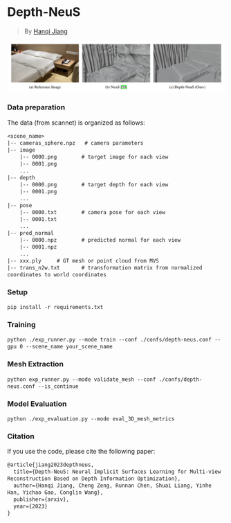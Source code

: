# Depth-NeuS

> By [Hanqi Jiang](https://hq0709.github.io/)

![compare](image/compare.png)


### Data preparation
The data (from scannet) is organized as follows:
```
<scene_name>
|-- cameras_sphere.npz   # camera parameters
|-- image
    |-- 0000.png        # target image for each view
    |-- 0001.png
    ...
|-- depth
    |-- 0000.png        # target depth for each view
    |-- 0001.png
    ...
|-- pose
    |-- 0000.txt        # camera pose for each view
    |-- 0001.txt
    ...
|-- pred_normal
    |-- 0000.npz        # predicted normal for each view
    |-- 0001.npz
    ...
|-- xxx.ply		# GT mesh or point cloud from MVS
|-- trans_n2w.txt       # transformation matrix from normalized coordinates to world coordinates
```


### Setup

```
pip install -r requirements.txt
```

### Training

```
python ./exp_runner.py --mode train --conf ./confs/depth-neus.conf --gpu 0 --scene_name your_scene_name
```

### Mesh Extraction

```
python exp_runner.py --mode validate_mesh --conf ./confs/depth-neus.conf --is_continue
```

### Model Evaluation

```
python ./exp_evaluation.py --mode eval_3D_mesh_metrics
```

### Citation
If you use the code, please cite the following paper:
```
@article{jiang2023depthneus,
  title={Depth-NeuS: Neural Implicit Surfaces Learning for Multi-view Reconstruction Based on Depth Information Optimization},
  author={Hanqi Jiang, Cheng Zeng, Runnan Chen, Shuai Liang, Yinhe Han, Yichao Gao, Conglin Wang},
  publisher={arxiv},
  year={2023}
}
```